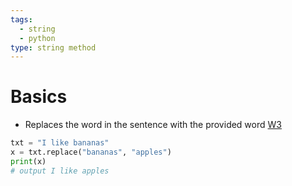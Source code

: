 ```yaml
---
tags:
  - string
  - python
type: string method
---
```

# Basics
- Replaces the word in the sentence with the provided word [W3](https://www.w3schools.com/python/ref_string_replace.asp)
```python
txt = "I like bananas"
x = txt.replace("bananas", "apples")
print(x)
# output I like apples
```
